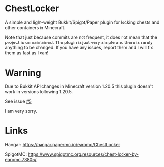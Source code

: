 # ChestLocker

A simple and light-weight Bukkit/Spigot/Paper plugin for locking chests and other containers in Minecraft.

Note that just because commits are not frequent, it does not mean that the project is unmaintained. 
The plugin is just very simple and there is rarely anything to be changed.
If you have any issues, report them and I will fix them as fast as I can!

# Warning

Due to Bukkit API changes in Minecraft version 1.20.5 this plugin doesn't work in versions following 1.20.5. 

See issue [#5](https://github.com/earomc/chestlocker/issues/5) 

I am very sorry.

# Links

Hangar:
https://hangar.papermc.io/earomc/ChestLocker

SpigotMC:
https://www.spigotmc.org/resources/chest-locker-by-earomc.73805/
